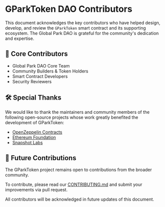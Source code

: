 # GParkToken DAO Contributors

This document acknowledges the key contributors who have helped design, develop, and review the `GParkToken` smart contract and its supporting ecosystem. The Global Park DAO is grateful for the community's dedication and expertise.

## 🌟 Core Contributors

* Global Park DAO Core Team
* Community Builders & Token Holders
* Smart Contract Developers
* Security Reviewers

## 🛠️ Special Thanks

We would like to thank the maintainers and community members of the following open-source projects whose work greatly benefited the development of GParkToken:

* [OpenZeppelin Contracts](https://github.com/OpenZeppelin/openzeppelin-contracts)
* [Ethereum Foundation](https://ethereum.org)
* [Snapshot Labs](https://github.com/snapshot-labs)

## 💎 Future Contributions

The GParkToken project remains open to contributions from the broader community.

To contribute, please read our [CONTRIBUTING.md](CONTRIBUTING.md) and submit your improvements via pull request.

All contributors will be acknowledged in future updates of this document.
